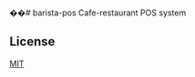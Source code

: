 ��#   b a r i s t a - p o s  
 
Cafe-restaurant POS system


## License
[MIT](https://choosealicense.com/licenses/mit/)
